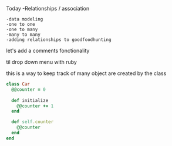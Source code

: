 Today
    -Relationships / association

    -data modeling
    -one to one
    -one to many
    -many to many
    -adding relationships to goodfoodhunting
let's add a comments fonctionality

til
drop down menu with ruby


this is a way to keep track of many object are created by the class
``` ruby
class Car
  @@counter = 0
  
  def initialize
    @@counter += 1
  end

  def self.counter
    @@counter
  end
end
```
